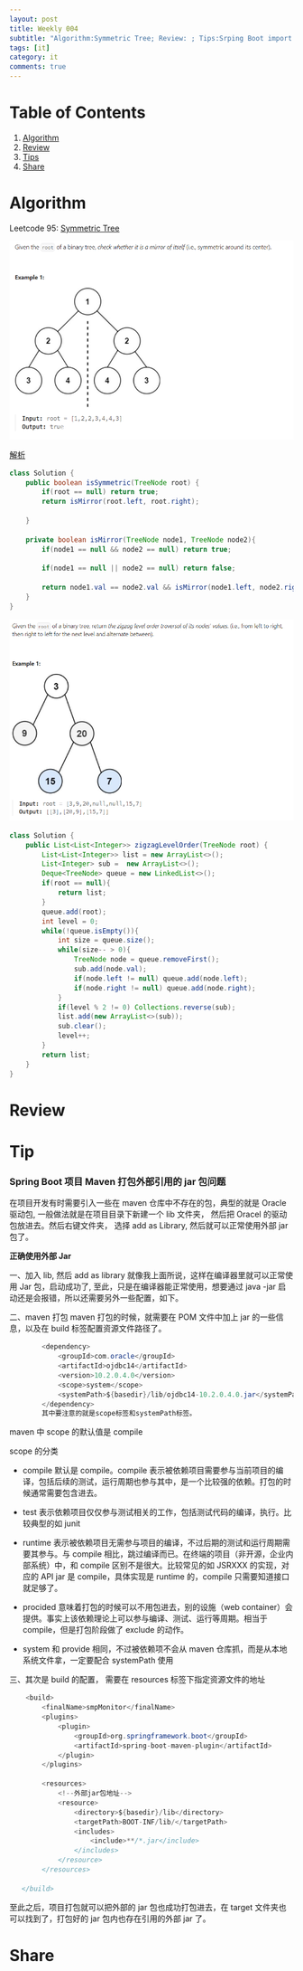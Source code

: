 ```yaml
---
layout: post
title: Weekly 004
subtitle: "Algorithm:Symmetric Tree; Review: ; Tips:Srping Boot import external jar ; Share: "
tags: [it]
category: it
comments: true
---
```


# Table of Contents

1.  [Algorithm](#org8757156)
2.  [Review](#org1c162af)
3.  [Tips](#orge8631ad)
4.  [Share](#orge448f16)

<a id="org8757156"></a>

# Algorithm

Leetcode 95: [Symmetric Tree](https://leetcode.com/problems/symmetric-tree/description/)

![algorithm desc](/assets/img/week04-alg.png)

[解析](https://www.baeldung.com/cs/binary-tree-is-symmetric)

```java
class Solution {
    public boolean isSymmetric(TreeNode root) {
        if(root == null) return true;
        return isMirror(root.left, root.right);

    }

    private boolean isMirror(TreeNode node1, TreeNode node2){
        if(node1 == null && node2 == null) return true;

        if(node1 == null || node2 == null) return false;

        return node1.val == node2.val && isMirror(node1.left, node2.right) && isMirror(node1.right, node2.left);
    }
}
```

![algorithm desc](/assets/img/week04-alg-02.png)

```java
class Solution {
    public List<List<Integer>> zigzagLevelOrder(TreeNode root) {
        List<List<Integer>> list = new ArrayList<>();
        List<Integer> sub =  new ArrayList<>();
        Deque<TreeNode> queue = new LinkedList<>();
        if(root == null){
            return list;
        }
        queue.add(root);
        int level = 0;
        while(!queue.isEmpty()){
            int size = queue.size();
            while(size-- > 0){
                TreeNode node = queue.removeFirst();
                sub.add(node.val);
                if(node.left != null) queue.add(node.left);
                if(node.right != null) queue.add(node.right);
            }
            if(level % 2 != 0) Collections.reverse(sub);
            list.add(new ArrayList<>(sub));
            sub.clear();
            level++;
        }
        return list;
    }
}
```

<a id="org1c162af"></a>

# Review

<a id="orge8631ad"></a>

# Tip

### Spring Boot 项目 Maven 打包外部引用的 jar 包问题

在项目开发有时需要引入一些在 maven 仓库中不存在的包，典型的就是 Oracle 驱动包, 一般做法就是在项目目录下新建一个 lib 文件夹， 然后把 Oracel 的驱动包放进去。然后右键文件夹， 选择 add as Library, 然后就可以正常使用外部 jar 包了。

**正确使用外部 Jar**

一、加入 lib, 然后 add as library
就像我上面所说，这样在编译器里就可以正常使用 Jar 包，启动成功了, 至此，只是在编译器能正常使用，想要通过 java -jar 启动还是会报错，所以还需要另外一些配置，如下。

二、maven 打包
maven 打包的时候，就需要在 POM 文件中加上 jar 的一些信息，以及在 build 标签配置资源文件路径了。

```java
        <dependency>
            <groupId>com.oracle</groupId>
            <artifactId>ojdbc14</artifactId>
            <version>10.2.0.4.0</version>
            <scope>system</scope>
            <systemPath>${basedir}/lib/ojdbc14-10.2.0.4.0.jar</systemPath>
        </dependency>
        其中要注意的就是scope标签和systemPath标签。
```

maven 中 scope 的默认值是 compile

scope 的分类

- compile 默认是 compile。compile 表示被依赖项目需要参与当前项目的编译，包括后续的测试，运行周期也参与其中，是一个比较强的依赖。打包的时候通常需要包含进去。
- test 表示依赖项目仅仅参与测试相关的工作，包括测试代码的编译，执行。比较典型的如 junit

- runtime 表示被依赖项目无需参与项目的编译，不过后期的测试和运行周期需要其参与。与 compile 相比，跳过编译而已。在终端的项目（非开源，企业内部系统）中，和 compile 区别不是很大。比较常见的如 JSRXXX 的实现，对应的 API jar 是 compile，具体实现是 runtime 的，compile 只需要知道接口就足够了。

- procided 意味着打包的时候可以不用包进去，别的设施（web container）会提供。事实上该依赖理论上可以参与编译、测试、运行等周期。相当于 compile，但是打包阶段做了 exclude 的动作。

- system 和 provide 相同，不过被依赖项不会从 maven 仓库抓，而是从本地系统文件拿，一定要配合 systemPath 使用

三、其次是 build 的配置， 需要在 resources 标签下指定资源文件的地址

```java
    <build>
        <finalName>smpMonitor</finalName>
        <plugins>
            <plugin>
                <groupId>org.springframework.boot</groupId>
                <artifactId>spring-boot-maven-plugin</artifactId>
            </plugin>
        </plugins>

        <resources>
            <!--外部jar包地址-->
            <resource>
                <directory>${basedir}/lib</directory>
                <targetPath>BOOT-INF/lib/</targetPath>
                <includes>
                    <include>**/*.jar</include>
                </includes>
            </resource>
        </resources>

   </build>
```

至此之后，项目打包就可以把外部的 jar 包也成功打包进去，在 target 文件夹也可以找到了，打包好的 jar 包内也存在引用的外部 jar 了。

<a id="orge448f16"></a>

# Share

